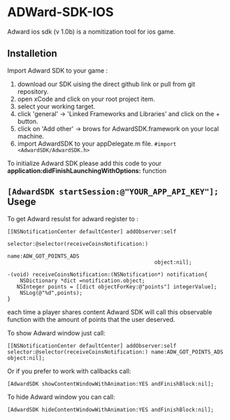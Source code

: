 ADWard-SDK-IOS
==============
Adward ios sdk (v 1.0b) is a nomitization tool for ios game.

Installetion
---------------------
Import Adward SDK to your game :

1. download our SDK uising the direct github link or pull from git repository.
2. open xCode and click on your root project item.
3. select your working target.
4. click 'general' -> 'Linked Frameworks and Libraries' and click on the + button.
5. click on  'Add other' -> brows for AdwardSDK.framework on your local machine.
6. import AdwardSDK to your appDelegate.m file.
```#import <AdwardSDK/AdwardSDK.h>```

To initialize Adward SDK please add this code to your __application:didFinishLaunchingWithOptions:__ function

```[AdwardSDK startSession:@"YOUR_APP_API_KEY"];```
Usege
---------------------
To get Adward resulst for adward register to :
```
[[NSNotificationCenter defaultCenter] addObserver:self
                                             selector:@selector(receiveCoinsNotification:)
                                                 name:ADW_GOT_POINTS_ADS
                                               object:nil];
                                               
-(void) receiveCoinsNotification:(NSNotification*) notification{
    NSDictionary *dict =notification.object;
   NSInteger points = [[dict objectForKey:@"points"] integerValue];
    NSLog(@"%d",points);
}

```
each time a player shares content Adward SDK will call this observable function with the amount of points that the user deserved.

To show Adward window just call:
```
[[NSNotificationCenter defaultCenter] addObserver:self selector:@selector(receiveCoinsNotification:) name:ADW_GOT_POINTS_ADS object:nil];
```
Or if you prefer to work with callbacks call:
```
[AdwardSDK showContentWindowWithAnimation:YES andFinishBlock:nil];
```
To hide Adward window you can call:
```
[AdwardSDK hideContentWindowWithAnimation:YES andFinishBlock:nil];
```

